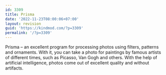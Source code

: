 ```yaml
---
id: 3309
title: Prisma
date: '2022-11-23T08:00:06+07:00'
layout: revision
guid: 'https://kindmod.com/?p=3309'
permalink: '/?p=3309'
---
```


Prisma – an excellent program for processing photos using filters, patterns and ornaments. With it, you can take a photo for paintings by famous artists of different times, such as Picasso, Van Gogh and others. With the help of artificial intelligence, photos come out of excellent quality and without artifacts.